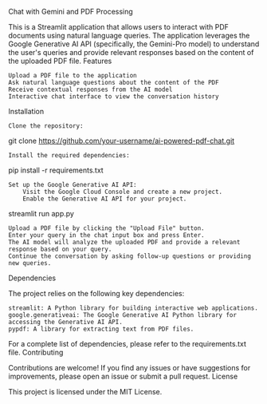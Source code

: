 Chat with Gemini and PDF Processing


This is a Streamlit application that allows users to interact with PDF documents using natural language queries. The application leverages the Google Generative AI API (specifically, the Gemini-Pro model) to understand the user's queries and provide relevant responses based on the content of the uploaded PDF file.
Features

    Upload a PDF file to the application
    Ask natural language questions about the content of the PDF
    Receive contextual responses from the AI model
    Interactive chat interface to view the conversation history

Installation

    Clone the repository:



git clone https://github.com/your-username/ai-powered-pdf-chat.git

    Install the required dependencies:



pip install -r requirements.txt

    Set up the Google Generative AI API:
        Visit the Google Cloud Console and create a new project.
        Enable the Generative AI API for your project.




streamlit run app.py

    Upload a PDF file by clicking the "Upload File" button.
    Enter your query in the chat input box and press Enter.
    The AI model will analyze the uploaded PDF and provide a relevant response based on your query.
    Continue the conversation by asking follow-up questions or providing new queries.

Dependencies

The project relies on the following key dependencies:

    streamlit: A Python library for building interactive web applications.
    google.generativeai: The Google Generative AI Python library for accessing the Generative AI API.
    pypdf: A library for extracting text from PDF files.

For a complete list of dependencies, please refer to the requirements.txt file.
Contributing

Contributions are welcome! If you find any issues or have suggestions for improvements, please open an issue or submit a pull request.
License

This project is licensed under the MIT License.

